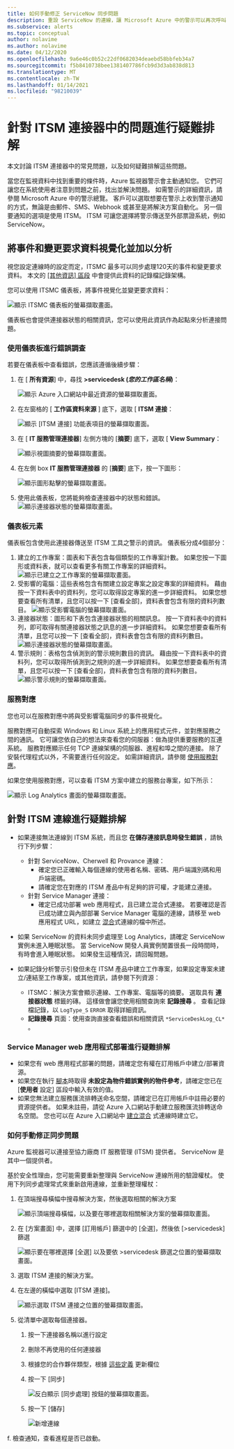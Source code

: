 ```yaml
---
title: 如何手動修正 ServiceNow 同步問題
description: 重設 ServiceNow 的連線，讓 Microsoft Azure 中的警示可以再次呼叫 ServiceNow
ms.subservice: alerts
ms.topic: conceptual
author: nolavime
ms.author: nolavime
ms.date: 04/12/2020
ms.openlocfilehash: 9a6e46c0b52c22df0682034deaebd58bbfeb34a7
ms.sourcegitcommit: f5b8410738bee1381407786fcb9d3d3ab838d813
ms.translationtype: MT
ms.contentlocale: zh-TW
ms.lasthandoff: 01/14/2021
ms.locfileid: "98210039"
---
```

# <a name="troubleshooting-problems-in-itsm-connector"></a>針對 ITSM 連接器中的問題進行疑難排解

本文討論 ITSM 連接器中的常見問題，以及如何疑難排解這些問題。

當您在監視資料中找到重要的條件時，Azure 監視器警示會主動通知您。 它們可讓您在系統使用者注意到問題之前，找出並解決問題。 如需警示的詳細資訊，請參閱 Microsoft Azure 中的警示總覽。
客戶可以選取想要在警示上收到警示通知的方式，無論是由郵件、SMS、Webhook 或甚至是將解決方案自動化。 另一個要通知的選項是使用 ITSM。
ITSM 可讓您選擇將警示傳送至外部票證系統，例如 ServiceNow。

## <a name="visualize-and-analyze-the-incident-and-change-request-data"></a>將事件和變更要求資料視覺化並加以分析

視您設定連線時的設定而定，ITSMC 最多可以同步處理120天的事件和變更要求資料。 本文的 [ [其他資訊] 區段](./itsmc-synced-data.md) 中會提供此資料的記錄檔記錄架構。

您可以使用 ITSMC 儀表板，將事件視覺化並變更要求資料：

![顯示 ITSMC 儀表板的螢幕擷取畫面。](media/itsmc-overview/itsmc-overview-sample-log-analytics.png)

儀表板也會提供連接器狀態的相關資訊，您可以使用此資訊作為起點來分析連接問題。

### <a name="error-investigation-using-the-dashboard"></a>使用儀表板進行錯誤調查

若要在儀表板中查看錯誤，您應該遵循後續步驟：

1. 在 [ **所有資源**] 中，尋找 **>servicedesk (*您的工作區名稱*)**：

   ![顯示 Azure 入口網站中最近資源的螢幕擷取畫面。](media/itsmc-definition/create-new-connection-from-resource.png)

2. 在左窗格的 [ **工作區資料來源** ] 底下，選取 [ **ITSM 連接**：

   ![顯示 [ITSM 連接] 功能表項目的螢幕擷取畫面。](media/itsmc-overview/add-new-itsm-connection.png)

3. 在 [ **IT 服務管理連接器**] 左側方塊的 [**摘要**] 底下，選取 [ **View Summary**：

    ![顯示視圖摘要的螢幕擷取畫面。](media/itsmc-resync-servicenow/dashboard-view-summary.png)

4. 在左側 box **IT 服務管理連接器** 的 [**摘要**] 底下，按一下圖形：

    ![顯示圖形點擊的螢幕擷取畫面。](media/itsmc-resync-servicenow/dashboard-graph-click.png)

5. 使用此儀表板，您將能夠檢查連接器中的狀態和錯誤。
    ![顯示連接器狀態的螢幕擷取畫面。](media/itsmc-resync-servicenow/connector-dashboard.png)

### <a name="dashboard-elements"></a>儀表板元素

儀表板包含使用此連接器傳送至 ITSM 工具之警示的資訊。
儀表板分成4個部分：

1. 建立的工作專案：圖表和下表包含每個類型的工作專案計數。 如果您按一下圖形或資料表，就可以查看更多有關工作專案的詳細資料。
    ![顯示已建立之工作專案的螢幕擷取畫面。](media/itsmc-resync-servicenow/itsm-dashboard-workitems.png)
2. 受影響的電腦：這些表格包含有關建立設定專案之設定專案的詳細資料。
    藉由按一下資料表中的資料列，您可以取得設定專案的進一步詳細資料。
    如果您想要查看所有清單，且您可以按一下 [查看全部]，資料表會包含有限的資料列數目。
    ![顯示受影響電腦的螢幕擷取畫面。](media/itsmc-resync-servicenow/itsm-dashboard-impacted-comp.png)
3. 連接器狀態：圖形和下表包含連接器狀態的相關訊息。 按一下資料表中的資料列，即可取得有關連接器狀態之訊息的進一步詳細資料。
    如果您想要查看所有清單，且您可以按一下 [查看全部]，資料表會包含有限的資料列數目。
    ![顯示連接器狀態的螢幕擷取畫面。](media/itsmc-resync-servicenow/itsm-dashboard-connector-status.png)
4. 警示規則：表格包含偵測到的警示規則數目的資訊。
    藉由按一下資料表中的資料列，您可以取得所偵測到之規則的進一步詳細資料。
    如果您想要查看所有清單，且您可以按一下 [查看全部]，資料表會包含有限的資料列數目。
    ![顯示警示規則的螢幕擷取畫面。](media/itsmc-resync-servicenow/itsm-dashboard-alert-rules.png)

### <a name="service-map"></a>服務對應

您也可以在服務對應中將與受影響電腦同步的事件視覺化。

服務對應可自動探索 Windows 和 Linux 系統上的應用程式元件，並對應服務之間的通訊。 它可讓您依自己的想法來查看您的伺服器：做為提供重要服務的互連系統。 服務對應顯示任何 TCP 連線架構的伺服器、進程和埠之間的連接。 除了安裝代理程式以外，不需要進行任何設定。 如需詳細資訊，請參閱 [使用服務對應](../insights/service-map.md)。

如果您使用服務對應，可以查看 ITSM 方案中建立的服務台專案，如下所示：

![顯示 Log Analytics 畫面的螢幕擷取畫面。](media/itsmc-overview/itsmc-overview-integrated-solutions.png)

## <a name="troubleshoot-itsm-connections"></a>針對 ITSM 連線進行疑難排解

- 如果連接無法連線到 ITSM 系統，而且您 **在儲存連接訊息時發生錯誤** ，請執行下列步驟：
   - 針對 ServiceNow、Cherwell 和 Provance 連線：  
     - 確定您已正確輸入每個連線的使用者名稱、密碼、用戶端識別碼和用戶端密碼。  
     - 請確定您在對應的 ITSM 產品中有足夠的許可權，才能建立連接。  
   - 針對 Service Manager 連接：  
     - 確定已成功部署 web 應用程式，且已建立混合式連接。 若要確認是否已成功建立與內部部署 Service Manager 電腦的連線，請移至 web 應用程式 URL，如建立 [混合](./itsmc-connections-scsm.md#configure-the-hybrid-connection)式連線的檔中所述。  

- 如果 ServiceNow 的資料未同步處理至 Log Analytics，請確定 ServiceNow 實例未進入睡眠狀態。 當 ServiceNow 開發人員實例閒置很長一段時間時，有時會進入睡眠狀態。 如果發生這種情況，請回報問題。
- 如果記錄分析警示引發但未在 ITSM 產品中建立工作專案，如果設定專案未建立/連結至工作專案，或其他資訊，請參閱下列資源：
   -  ITSMC：解決方案會顯示連線、工作專案、電腦等的摘要。 選取具有 **連接器狀態** 標籤的磚。 這樣做會讓您使用相關查詢來 **記錄搜尋** 。 查看記錄檔記錄，以 `LogType_S` `ERROR` 取得詳細資訊。
   - **記錄搜尋** 頁面：使用查詢直接查看錯誤和相關資訊 `*ServiceDeskLog_CL*` 。

### <a name="troubleshoot-service-manager-web-app-deployment"></a>Service Manager web 應用程式部署進行疑難排解

-   如果您有 web 應用程式部署的問題，請確定您有權在訂用帳戶中建立/部署資源。
-   如果您在執行 [腳本](itsmc-service-manager-script.md)時取得 **未設定為物件錯誤實例的物件參考**，請確定您已在 [**使用者** 設定] 區段中輸入有效的值。
-   如果您無法建立服務匯流排轉送命名空間，請確定已在訂用帳戶中註冊必要的資源提供者。 如果未註冊，請從 Azure 入口網站手動建立服務匯流排轉送命名空間。 您也可以在 Azure 入口網站中 [建立混合](./itsmc-connections-scsm.md#configure-the-hybrid-connection) 式連線時建立它。

### <a name="how-to-manually-fix-sync-problems"></a>如何手動修正同步問題

Azure 監視器可以連接至協力廠商 IT 服務管理 (ITSM) 提供者。 ServiceNow 是其中一個提供者。

基於安全性理由，您可能需要重新整理與 ServiceNow 連線所用的驗證權杖。
使用下列同步處理常式來重新啟用連線，並重新整理權杖：


1. 在頂端搜尋橫幅中搜尋解決方案，然後選取相關的解決方案

    ![顯示頂端搜尋橫幅，以及要在哪裡選取相關解決方案的螢幕擷取畫面。](media/itsmc-resync-servicenow/solution-search-8bit.png)

1. 在 [方案畫面] 中，選擇 [訂用帳戶] 篩選中的 [全選]，然後依 [>servicedesk] 篩選

    ![顯示要在哪裡選擇 [全選] 以及要依 >servicedesk 篩選之位置的螢幕擷取畫面。](media/itsmc-resync-servicenow/solutions-list-8bit.png)

1. 選取 ITSM 連接的解決方案。
1. 在左邊的橫幅中選取 [ITSM 連接]。

    ![顯示選取 ITSM 連接之位置的螢幕擷取畫面。](media/itsmc-resync-servicenow/itsm-connector-8bit.png)

1. 從清單中選取每個連接器。 
    1. 按一下連接器名稱以進行設定
    1. 刪除不再使用的任何連接器

    1. 根據您的合作夥伴類型，根據 [這些定義](./itsmc-connections.md) 更新欄位

    1. 按一下 [同步]

       ![反白顯示 [同步處理] 按鈕的螢幕擷取畫面。](media/itsmc-resync-servicenow/resync-8bit2.png)

    1. 按一下 [儲存]

        ![新增連線](media/itsmc-resync-servicenow/save-8bit.png)

f.    檢查通知，查看進程是否已啟動。
